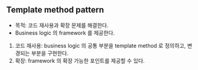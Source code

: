## Template method pattern
- 목적: 코드 재사용과 확장 문제를 해결한다.
- Business logic 의 framework 를 제공한다.
1. 코드 재사용: business logic 의 공통 부분을 template method 로 정의하고, 변경되는 부분을 구현한다.
2. 확장: framework 의 확장 가능한 포인트를 제공할 수 있다. 
